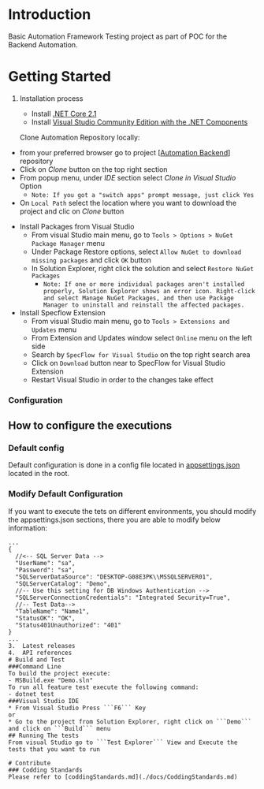 # Introduction
Basic Automation Framework Testing project as part of POC for the Backend Automation.
# Getting Started
1.	Installation process
	* Install [.NET Core 2.1](https://dotnet.microsoft.com/download/dotnet-core/2.1)
	* Install [Visual Studio Community Edition with the .NET Components](https://visualstudio.microsoft.com/thank-you-downloading-visual-studio/?sku=Community&rel=16)
	
	Clone Automation Repository locally:
  - from your preferred browser go to project [[Automation Backend](https://github.com/fsejasm/BackendAutomation_Jenkins.git "Automation Backend")] repository
  - Click on _Clone_ button on the top right section
  - From popup menu, under _IDE_ section select _Clone in Visual Studio_ Option
    - ```Note: If you got a "switch apps" prompt message, just click Yes```
  - On ```Local Path``` select the location where you want to download the project and clic on _Clone_ button
* Install Packages from Visual Studio
  - From visual Studio main menu, go to ```Tools > Options > NuGet Package Manager``` menu
  - Under Package Restore options, select ```Allow NuGet to download missing packages``` and click ```OK``` button
  - In Solution Explorer, right click the solution and select ```Restore NuGet Packages```
    - ```Note: If one or more individual packages aren't installed properly, Solution Explorer shows an error icon. Right-click and select Manage NuGet Packages, and then use Package Manager to uninstall and reinstall the affected packages.```
* Install Specflow Extension
  - From visual Studio main menu, go to ```Tools > Extensions and Updates``` menu
  - From Extension and Updates window select ```Online``` menu on the left side
  - Search by ```SpecFlow for Visual Studio``` on the top right search area
  - Click on ```Download``` button near to SpecFlow for Visual Studio Extension
  - Restart Visual Studio in order to the changes take effect
### Configuration
## How to configure the executions
### Default config
Default configuration is done in a config file located in [appsettings.json](./appsettings.json) located in the root.
### Modify Default Configuration
If you want to execute the tets on different environments, you should modify the appsettings.json sections, there you are able to modify below information:
```
...
{
  //<-- SQL Server Data -->
  "UserName": "sa",
  "Password": "sa",
  "SQLServerDataSource": "DESKTOP-G08E3PK\\MSSQLSERVER01",
  "SQLServerCatalog": "Demo",
  //-- Use this setting for DB Windows Authentication -->
  "SQLServerConnectionCredentials": "Integrated Security=True",
  //-- Test Data-->
  "TableName": "Name1",
  "StatusOK": "OK",
  "Status401Unauthorized": "401"
}
...
3.	Latest releases
4.	API references
# Build and Test
###Command Line
To build the project execute:
- MSBuild.exe "Demo.sln"
To run all feature test execute the following command:
- dotnet test
###Visual Studio IDE
* From Visual Studio Press ```F6``` Key
or
* Go to the project from Solution Explorer, right click on ```Demo``` and click on ```Build``` menu
## Running The tests
From visual Studio go to ```Test Explorer``` View and Execute the tests that you want to run
	
# Contribute
### Codding Standards
Please refer to [coddingStandards.md](./docs/CoddingStandards.md)